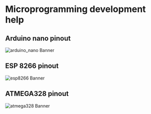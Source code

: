 # Microprogramming development help

## Arduino nano pinout
![arduino_nano Banner](https://github.com/Alexandervelilyaev/hardware-help/blob/master/images/arduino_nano_pinout.jpg?raw=true)

## ESP 8266 pinout
![esp8266 Banner](https://github.com/Alexandervelilyaev/hardware-help/blob/master/images/esp8266-pinout.jpg?raw=true)

## ATMEGA328 pinout
![atmega328 Banner](https://github.com/Alexandervelilyaev/hardware-help/blob/master/images/atmega328_pinout.png?raw=true)
